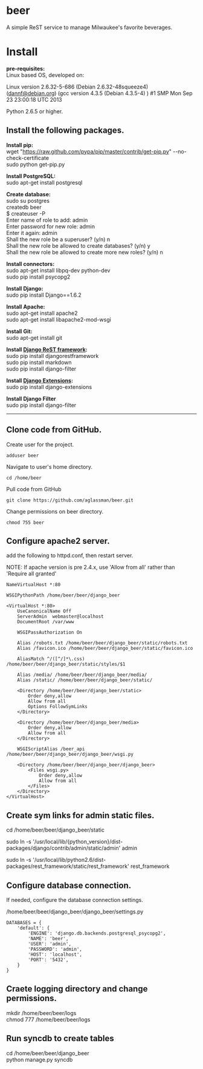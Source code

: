 beer
====

A simple ReST service to manage Milwaukee's favorite beverages.


Install
=======

**pre-requisites:**  
Linux based OS, developed on:

Linux version 2.6.32-5-686 (Debian 2.6.32-48squeeze4) (dannf@debian.org) (gcc version 4.3.5 (Debian 4.3.5-4) ) #1 SMP Mon Sep 23 23:00:18 UTC 2013 

Python 2.6.5 or higher.


Install the following packages.
------------------------------

**Install pip:**  
	wget "https://raw.github.com/pypa/pip/master/contrib/get-pip.py" --no-check-certificate  
	sudo python get-pip.py  


**Install PostgreSQL:**  
	sudo apt-get install postgresql  

**Create database:**  
	sudo su postgres  
	createdb beer  
	$ createuser -P  
	Enter name of role to add:  admin  
	Enter password for new role:  admin  
	Enter it again: admin  
	Shall the new role be a superuser? (y/n) n  
	Shall the new role be allowed to create databases? (y/n) y  
	Shall the new role be allowed to create more new roles? (y/n) n  

**Install connectors:**  
	sudo apt-get install libpq-dev python-dev  
	sudo pip install psycopg2  

**Install Django:**  
	sudo pip install Django==1.6.2  

**Install Apache:**  
	sudo apt-get install apache2  
	sudo apt-get install libapache2-mod-wsgi  

**Install Git:**  
	sudo apt-get install git  

**Install [Django ReST framework](http://www.django-rest-framework.org/):**  
	sudo pip install djangorestframework  
	sudo pip install markdown  
	sudo pip install django-filter  

**Install [Django Extensions](https://github.com/django-extensions/django-extensions):**  
	sudo pip install django-extensions  

**Install Django Filter**  
	sudo pip install django-filter

---

Clone code from GitHub.
----------------------

Create user for the project.

	adduser beer

Navigate to user's home directory.
	
	cd /home/beer

Pull code from GitHub

	git clone https://github.com/aglassman/beer.git

Change permissions on beer directory.

	chmod 755 beer



Configure  apache2 server.
-------------------------

add the following to httpd.conf, then restart server.

NOTE: If apache version is pre 2.4.x, use 'Allow from all' rather than 'Require all granted'

	NameVirtualHost *:80

	WSGIPythonPath /home/beer/beer/django_beer

	<VirtualHost *:80>
	    UseCanonicalName Off
	    ServerAdmin  webmaster@localhost
	    DocumentRoot /var/www
	    
		WSGIPassAuthorization On

	    Alias /robots.txt /home/beer/beer/django_beer/static/robots.txt
	    Alias /favicon.ico /home/beer/beer/django_beer/static/favicon.ico

	    AliasMatch ^/([^/]*\.css) /home/beer/beer/django_beer/static/styles/$1

	    Alias /media/ /home/beer/beer/django_beer/media/
	    Alias /static/ /home/beer/beer/django_beer/static/

	    <Directory /home/beer/beer/django_beer/static>
	        Order deny,allow
	        Allow from all
	        Options FollowSymLinks
	    </Directory>

	    <Directory /home/beer/beer/django_beer/media>
	        Order deny,allow
	        Allow from all
	    </Directory>

	    WSGIScriptAlias /beer_api /home/beer/beer/django_beer/django_beer/wsgi.py

	    <Directory /home/beer/beer/django_beer/django_beer>
	        <Files wsgi.py>
	            Order deny,allow
	            Allow from all
	        </Files>
	    </Directory>
	</VirtualHost>

Create sym links for admin static files.
---------------------------------------
cd /home/beer/beer/django_beer/static 

sudo ln -s '/usr/local/lib/{python_version}/dist-packages/django/contrib/admin/static/admin' admin

sudo ln -s '/usr/local/lib/python2.6/dist-packages/rest_framework/static/rest_framework' rest_framework


Configure database connection.
-----------------------------
If needed, configure the database connection settings.

/home/beer/beer/django_beer/django_beer/settings.py

	DATABASES = {
	    'default': {
	        'ENGINE': 'django.db.backends.postgresql_psycopg2',
	        'NAME': 'beer',
	        'USER': 'admin',
	        'PASSWORD': 'admin',
	        'HOST': 'localhost',
	        'PORT': '5432',
	    }
	}

Craete logging directory and change permissions.  
------------------------------------------------
mkdir /home/beer/beer/logs  
chmod 777 /home/beer/beer/logs  

Run syncdb to create tables
---------------------------

cd /home/beer/beer/django_beer  
python manage.py syncdb  

